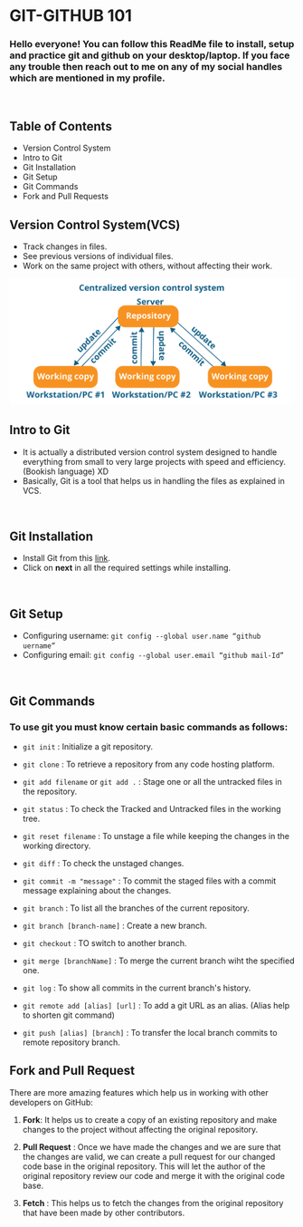 #   GIT-GITHUB 101

### Hello everyone! You can follow this ReadMe file to install, setup and practice git and github on your desktop/laptop. If you face any trouble then reach out to me on any of my social handles which are mentioned in my profile.

<br />

## Table of Contents

- Version Control System
- Intro to Git
- Git Installation
- Git Setup
- Git Commands
- Fork and Pull Requests

## Version Control System(VCS)

- Track changes in files.
- See previous versions of individual files.
- Work on the same project with others, without affecting their work.

<img src="./VCS.png"> 

<br/>

## Intro to Git

- It is actually a distributed version control system designed to handle everything from small to very large projects with speed and efficiency.(Bookish language) XD
- Basically, Git is a tool that helps us in handling the files as explained in VCS.

<br />

## Git Installation

- Install Git from this [link](https://git-scm.com/downloads).
- Click on **next** in all the required settings while installing.

<br />

## Git Setup

- Configuring username:
`git config --global user.name “github uername”`
- Configuring email:
`git config --global user.email “github mail-Id”`

<br />

## Git Commands

### To use git you must know certain basic commands as follows:

- `git init` : Initialize a git repository.

- `git clone` : To retrieve a repository from any code hosting platform.

- `git add filename`  or  `git add .` : Stage one or all the untracked files in the repository.

- `git status` : To check the Tracked and Untracked files in the working tree.

- `git reset filename` : To unstage a file while keeping the changes in the working directory.

- `git diff` : To check the unstaged changes.

- `git commit -m "message"` : To commit the staged files with a commit message explaining about the changes.

- `git branch` : To list all the branches of the current repository.

- `git branch [branch-name]` : Create a new branch.

- `git checkout` : TO switch to another branch.

- `git merge [branchName]` : To merge the current branch wiht the specified one.

- `git log` : To show all commits in the current branch's history.

- `git remote add [alias] [url]` : To add a git URL as an alias. (Alias help to shorten git command)

- `git push [alias] [branch]` : To transfer the local branch commits to remote repository branch.

## Fork and Pull Request

There are more amazing features which help us in working with other developers on GitHub:

1. **Fork**: It helps us to create a copy of an existing repository and make changes to the project without affecting the original repository.

2. **Pull Request** : Once we have made the changes and we are sure that the changes are valid, we can create a pull request for our changed code base in the original repository. This will let the author of the original repository review our code and merge it with the original code base.

3. **Fetch** : This helps us to fetch the changes from the original repository that have been made by other contributors.
